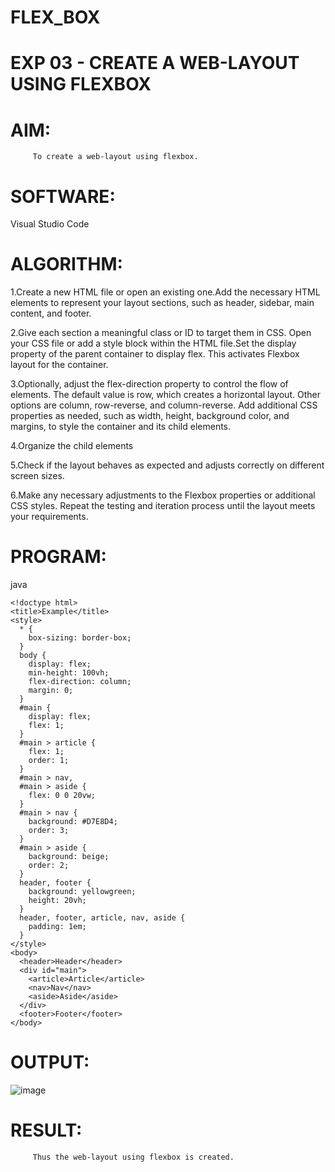 # FLEX_BOX
# EXP 03 - CREATE A WEB-LAYOUT USING FLEXBOX

# AIM:

         To create a web-layout using flexbox.

# SOFTWARE:
  Visual Studio Code

# ALGORITHM:
   1.Create a new HTML file or open an existing one.Add the necessary HTML elements to represent your layout sections, such as header, sidebar, main content, and footer.
    
   2.Give each section a meaningful class or ID to target them in CSS.
Open your CSS file or add a style block within the HTML file.Set the display property of the parent container to display flex. This activates Flexbox layout for the container.
   
   3.Optionally, adjust the flex-direction property to control the flow of elements. The default value is row, which creates a horizontal layout. Other options are column, row-reverse, and column-reverse.
Add additional CSS properties as needed, such as width, height, background color, and margins, to style the container and its child elements.
  
  4.Organize the child elements
  
  5.Check if the layout behaves as expected and adjusts correctly on different screen sizes.
  
  6.Make any necessary adjustments to the Flexbox properties or additional CSS styles. Repeat the testing and iteration process until the layout meets your requirements.

# PROGRAM:
java
~~~
<!doctype html>
<title>Example</title>
<style>
  * {
    box-sizing: border-box; 
  }
  body {
    display: flex;
    min-height: 100vh;
    flex-direction: column;
    margin: 0;
  }
  #main {
    display: flex;
    flex: 1;
  }
  #main > article {
    flex: 1;
    order: 1;
  }
  #main > nav, 
  #main > aside {
    flex: 0 0 20vw;
  }
  #main > nav {
    background: #D7E8D4;
    order: 3;
  }
  #main > aside {
    background: beige;
    order: 2;
  }
  header, footer {
    background: yellowgreen;
    height: 20vh;
  }
  header, footer, article, nav, aside {
    padding: 1em;
  }
</style>
<body>
  <header>Header</header>
  <div id="main">
    <article>Article</article>
    <nav>Nav</nav>
    <aside>Aside</aside>
  </div>
  <footer>Footer</footer>
</body>
~~~
# OUTPUT:

![image](https://github.com/Poojariyaa/FLEX_BOX/assets/127511817/50ebb7a4-a371-4b94-bf8b-e139306b13c6)

# RESULT:
         Thus the web-layout using flexbox is created.
